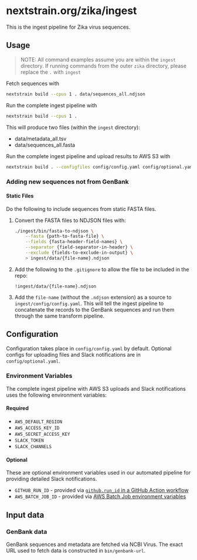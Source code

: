 # nextstrain.org/zika/ingest

This is the ingest pipeline for Zika virus sequences.

## Usage

> NOTE: All command examples assume you are within the `ingest` directory.
> If running commands from the outer `zika` directory, please replace the `.` with `ingest`

Fetch sequences with

```sh
nextstrain build --cpus 1 . data/sequences_all.ndjson
```

Run the complete ingest pipeline with

```sh
nextstrain build --cpus 1 .
```

This will produce two files (within the `ingest` directory):

- data/metadata_all.tsv
- data/sequences_all.fasta

Run the complete ingest pipeline and upload results to AWS S3 with

```sh
nextstrain build . --configfiles config/config.yaml config/optional.yaml
```

### Adding new sequences not from GenBank

#### Static Files

Do the following to include sequences from static FASTA files.

1. Convert the FASTA files to NDJSON files with:

    ```sh
    ./ingest/bin/fasta-to-ndjson \
        --fasta {path-to-fasta-file} \
        --fields {fasta-header-field-names} \
        --separator {field-separator-in-header} \
        --exclude {fields-to-exclude-in-output} \
        > ingest/data/{file-name}.ndjson
    ```

2. Add the following to the `.gitignore` to allow the file to be included in the repo:

    ```gitignore
    !ingest/data/{file-name}.ndjson
    ```

3. Add the `file-name` (without the `.ndjson` extension) as a source to `ingest/config/config.yaml`. This will tell the ingest pipeline to concatenate the records to the GenBank sequences and run them through the same transform pipeline.

## Configuration

Configuration takes place in `config/config.yaml` by default.
Optional configs for uploading files and Slack notifications are in `config/optional.yaml`.

### Environment Variables

The complete ingest pipeline with AWS S3 uploads and Slack notifications uses the following environment variables:

#### Required

- `AWS_DEFAULT_REGION`
- `AWS_ACCESS_KEY_ID`
- `AWS_SECRET_ACCESS_KEY`
- `SLACK_TOKEN`
- `SLACK_CHANNELS`

#### Optional

These are optional environment variables used in our automated pipeline for providing detailed Slack notifications.

- `GITHUB_RUN_ID` - provided via [`github.run_id` in a GitHub Action workflow](https://docs.github.com/en/actions/learn-github-actions/contexts#github-context)
- `AWS_BATCH_JOB_ID` - provided via [AWS Batch Job environment variables](https://docs.aws.amazon.com/batch/latest/userguide/job_env_vars.html)

## Input data

### GenBank data

GenBank sequences and metadata are fetched via NCBI Virus.
The exact URL used to fetch data is constructed in `bin/genbank-url`.
